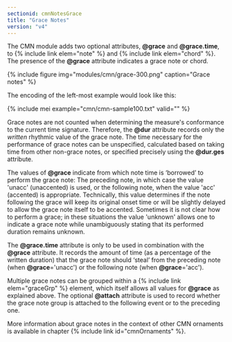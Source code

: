 ```yaml
---
sectionid: cmnNotesGrace
title: "Grace Notes"
version: "v4"
---
```


The CMN module adds two optional attributes, **@grace** and **@grace.time**, to {% include link elem="note" %} and {% include link elem="chord" %}. The presence of the **@grace** attribute indicates a grace note or chord.

{% include figure img="modules/cmn/grace-300.png" caption="Grace notes" %}

The encoding of the left-most example would look like this:

{% include mei example="cmn/cmn-sample100.txt" valid="" %}

Grace notes are not counted when determining the measure's conformance to the current time signature. Therefore, the **@dur** attribute records only the *written* rhythmic value of the grace note. The time necessary for the performance of grace notes can be unspecified, calculated based on taking time from other non-grace notes, or specified precisely using the **@dur.ges** attribute.

The values of **@grace** indicate from which note time is ‘borrowed’ to perform the grace note: The preceding note, in which case the value 'unacc' (unaccented) is used, or the following note, when the value 'acc' (accented) is appropriate. Technically, this value determines if the note following the grace will keep its original onset time or will be slightly delayed to allow the grace note itself to be accented. Sometimes it is not clear how to perform a grace; in these situations the value 'unknown' allows one to indicate a grace note while unambiguously stating that its performed duration remains unknown.

The **@grace.time** attribute is only to be used in combination with the **@grace** attribute. It records the amount of time (as a percentage of the written duration) that the grace note should ‘steal’ from the preceding note (when **@grace**='unacc') or the following note (when **@grace**='acc').

Multiple grace notes can be grouped within a {% include link elem="graceGrp" %} element, which itself allows all values for **@grace** as explained above. The optional **@attach** attribute is used to record whether the grace note group is attached to the following event or to the preceding one. 

More information about grace notes in the context of other CMN ornaments is available in chapter {% include link id="cmnOrnaments" %}.
